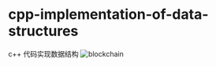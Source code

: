 # cpp-implementation-of-data-structures
c++ 代码实现数据结构
![blockchain](https://image.baidu.com/search/detail?ct=503316480&z=0&ipn=d&word=markdown%E8%AF%AD%E6%B3%95&step_word=&hs=0&pn=0&spn=0&di=94270&pi=0&rn=1&tn=baiduimagedetail&is=0%2C0&istype=0&ie=utf-8&oe=utf-8&in=&cl=2&lm=-1&st=undefined&cs=1197921020%2C3509908392&os=2756702896%2C3272048757&simid=0%2C0&adpicid=0&lpn=0&ln=954&fr=&fmq=1612443611512_R&fm=&ic=undefined&s=undefined&hd=undefined&latest=undefined&copyright=undefined&se=&sme=&tab=0&width=undefined&height=undefined&face=undefined&ist=&jit=&cg=&bdtype=0&oriquery=&objurl=https%3A%2F%2Fgimg2.baidu.com%2Fimage_search%2Fsrc%3Dhttp%3A%2F%2Fpic1.zhimg.com%2Fv2-79a675c368d30ee995f55665ee9cc78b_1200x500.jpg%26refer%3Dhttp%3A%2F%2Fpic1.zhimg.com%26app%3D2002%26size%3Df9999%2C10000%26q%3Da80%26n%3D0%26g%3D0n%26fmt%3Djpeg%3Fsec%3D1615035615%26t%3Df4d500b2ee145aa4735261366b294917&fromurl=ippr_z2C%24qAzdH3FAzdH3Fzi7wgswg_z%26e3Bziti7_z%26e3Bv54AzdH3FrAzdH3F889nadm80&gsm=1&rpstart=0&rpnum=0&islist=&querylist=&force=undefined)
